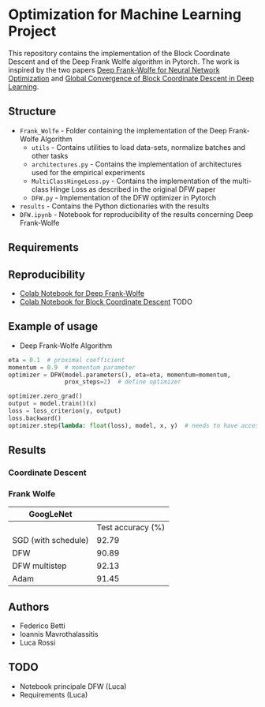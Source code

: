 # Optimization for Machine Learning Project
This repository contains the implementation of the Block Coordinate Descent and of the Deep Frank Wolfe algorithm in Pytorch. The work is inspired by the two papers [Deep Frank-Wolfe for Neural Network Optimization](https://arxiv.org/pdf/1811.07591.pdf) and [Global Convergence of Block Coordinate Descent in Deep Learning](https://arxiv.org/pdf/1803.00225.pdf).

## Structure
* `Frank_Wolfe` - Folder containing the implementation of the Deep Frank-Wolfe Algorithm
  * `utils` - Contains utilities to load data-sets, normalize batches and other tasks
  * `architectures.py` - Contains the implementation of architectures used for the empirical experiments
  * `MultiClassHingeLoss.py` - Contains the implementation of the multi-class Hinge Loss as described in the original DFW paper
  * `DFW.py` - Implementation of the DFW optimizer in Pytorch
* `results` - Contains the Python dictionaries with the results
*  `DFW.ipynb` - Notebook for reproducibility of the results concerning Deep Frank-Wolfe 

## Requirements

## Reproducibility
- [Colab Notebook for Deep Frank-Wolfe](https://colab.research.google.com/drive/1mpsunyV-11yDXPhZLznryLxJoMx4Zqxd)
- [Colab Notebook for Block Coordinate Descent](https://colab.research.google.com/drive/1mpsunyV-11yDXPhZLznryLxJoMx4Zqxd) TODO

## Example of usage
* Deep Frank-Wolfe Algorithm
```python
eta = 0.1  # proximal coefficient
momentum = 0.9  # momentum parameter
optimizer = DFW(model.parameters(), eta=eta, momentum=momentum,
                prox_steps=2)  # define optimizer

optimizer.zero_grad()
output = model.train()(x)
loss = loss_criterion(y, output)
loss.backward()
optimizer.step(lambda: float(loss), model, x, y)  # needs to have access to the loss and the model
```

## Results

### Coordinate Descent

### Frank Wolfe
| GoogLeNet |      |
| ----- | ----- |
|  | Test accuracy (%) |
| SGD (with schedule) | 92.79 | 
| DFW | 90.89 |
| DFW multistep |  92.13 | 
| Adam  | 91.45 |

## Authors
- Federico Betti
- Ioannis Mavrothalassitis
- Luca Rossi

## TODO
* Notebook principale DFW (Luca)
* Requirements (Luca)

